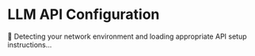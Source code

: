 # LLM API Configuration

<div id="loading-message">
<p>🔄 Detecting your network environment and loading appropriate API setup instructions...</p>
</div>

<div id="setup-content">
<!-- Content will be loaded here by JavaScript -->
</div>

<script>
(function() {
    'use strict';
    
    function detectNetwork() {
        const hostname = window.location.hostname;
        console.log('Detecting network for hostname:', hostname);
        
        // Check for corporate network indicators
        const corporatePatterns = [
            /^10\./,
            /^192\.168\./,
            /^172\.(1[6-9]|2[0-9]|3[01])\./,
            /bmw\.com$/,
            /bmwgroup\.com$/
        ];
        
        // Check hostname for corporate patterns
        for (const pattern of corporatePatterns) {
            if (pattern.test(hostname)) {
                console.log('Corporate network detected via hostname');
                return Promise.resolve(true);
            }
        }
        
        // GitHub Pages should always be public
        if (hostname.includes('github.io') || hostname.includes('fwornle')) {
            console.log('GitHub Pages detected - using public mode');
            return Promise.resolve(false);
        }
        
        // Localhost defaults to corporate for testing
        if (hostname === 'localhost' || hostname === '127.0.0.1') {
            console.log('Localhost detected - using corporate mode for testing');
            return Promise.resolve(true);
        }
        
        // Check if we can reach BMW internal service
        return checkInternalService();
    }
    
    function checkInternalService() {
        return new Promise((resolve) => {
            const img = new Image();
            img.onload = () => {
                console.log('BMW internal service reachable - corporate network');
                resolve(true);
            };
            img.onerror = () => {
                console.log('BMW internal service not reachable - public network');
                resolve(false);
            };
            img.src = 'http://10.21.202.14/favicon.ico?' + Date.now();
            
            // Timeout after 2 seconds
            setTimeout(() => {
                console.log('Service check timeout - assuming public network');
                resolve(false);
            }, 2000);
        });
    }
    
    async function loadContent() {
        try {
            const isCorporate = await detectNetwork();
            const targetFile = isCorporate ? 'llmapi-bmw.html' : 'llmapi-public.html';
            
            console.log('Redirecting to:', targetFile);
            
            // Hide loading message
            document.getElementById('loading-message').style.display = 'none';
            
            // Redirect to the appropriate page
            window.location.href = targetFile;
        } catch (error) {
            console.error('Network detection error:', error);
            // Default to public on error
            window.location.href = 'llmapi-public.html';
        }
    }
    
    // Start detection when page loads
    if (document.readyState === 'loading') {
        document.addEventListener('DOMContentLoaded', loadContent);
    } else {
        loadContent();
    }
})();
</script>